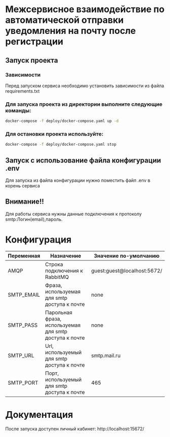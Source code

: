 # Межсервисное взаимодействие по автоматической отправки уведомления на почту после регистрации

## Запуск проекта
### Зависимости

Перед запуском сервиса необходимо установить зависимости из файла requirements.txt

### Для запуска проекта из директории выполните следующие команды:

```bash
docker-compose -f deploy/docker-compose.yaml up -d
```
### Для остановки проекта используйте:
```bash
docker-compose -f deploy/docker-compose.yaml stop
```

## Запуск с использование файла конфигурации .env

Для запуска из файла конфигурации нужно поместить файл .env в корень сервиса

## Внимание!!

Для работы сервиса нужны данные подключения к протоколу smtp:Логин(email),пароль.

# Конфигурация
| Переменная           | Назначение                                                | Значение по-умолчанию            |
| -----------          | -----                                                     | ---                              |
| AMQP                 | Строка подключения к RabbitMQ                             | guest:guest@localhost:5672/      |
| SMTP_EMAIL           | Фраза, используемая для smtp доступа к почте              | none                             | 
| SMTP_PASS            | Парольная фраза, используемая для smtp доступа к почте    | none                             | 
| SMTP_URL             | Url, используемый для smtp доступа к почте                | smtp.mail.ru                     | 
| SMTP_PORT            | Порт, используемый для smtp доступа к почте               | 465                              | 

# Документация

После запуска доступен личный кабинет: http://localhost:15672/
